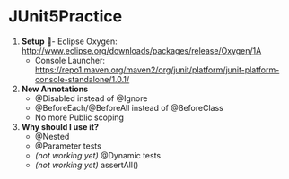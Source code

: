 # JUnit5Practice

1. **Setup**
	- Eclipse Oxygen: <http://www.eclipse.org/downloads/packages/release/Oxygen/1A>
	- Console Launcher: <https://repo1.maven.org/maven2/org/junit/platform/junit-platform-console-standalone/1.0.1/>
3. **New Annotations**
	- @Disabled instead of @Ignore
	- @BeforeEach/@BeforeAll instead of @BeforeClass
	- No more Public scoping
5. **Why should I use it?**
	- @Nested
	- @Parameter tests
	- *(not working yet)* @Dynamic tests
	- *(not working yet)* assertAll()
